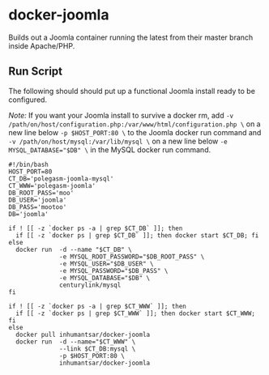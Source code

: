 docker-joomla
=============

Builds out a Joomla container running the latest from their master branch inside Apache/PHP.

## Run Script ##

The following should should put up a functional Joomla install ready to be configured.

*Note:* If you want your Joomla install to survive a docker rm, add `-v /path/on/host/configuration.php:/var/www/html/configuration.php \` on a new line below `-p $HOST_PORT:80 \` to the Joomla docker run command and `-v /path/on/host/mysql:/var/lib/mysql \` on a new line below `-e MYSQL_DATABASE="$DB" \` in the MySQL docker run command.

    #!/bin/bash
    HOST_PORT=80
    CT_DB='polegasm-joomla-mysql'
    CT_WWW='polegasm-joomla'
    DB_ROOT_PASS='moo'
    DB_USER='joomla'
    DB_PASS='mootoo'
    DB='joomla'

    if ! [[ -z `docker ps -a | grep $CT_DB` ]]; then
      if [[ -z `docker ps | grep $CT_DB` ]]; then docker start $CT_DB; fi
    else
      docker run  -d --name "$CT_DB" \
                  -e MYSQL_ROOT_PASSWORD="$DB_ROOT_PASS" \
                  -e MYSQL_USER="$DB_USER" \
                  -e MYSQL_PASSWORD="$DB_PASS" \
                  -e MYSQL_DATABASE="$DB" \
                  centurylink/mysql
    fi

    if ! [[ -z `docker ps -a | grep $CT_WWW` ]]; then
      if [[ -z `docker ps | grep $CT_WWW` ]]; then docker start $CT_WWW; fi
    else
      docker pull inhumantsar/docker-joomla
      docker run  -d --name="$CT_WWW" \
                  --link $CT_DB:mysql \
                  -p $HOST_PORT:80 \
                  inhumantsar/docker-joomla
